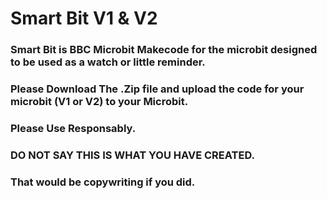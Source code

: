 # Smart Bit V1 & V2
### Smart Bit is BBC Microbit Makecode for the microbit designed to be used as a watch or little reminder.
### Please Download The .Zip file and upload the code for your microbit (V1 or V2) to your Microbit.
### Please Use Responsably.
### DO NOT SAY THIS IS WHAT YOU HAVE CREATED.
### That would be copywriting if you did.
